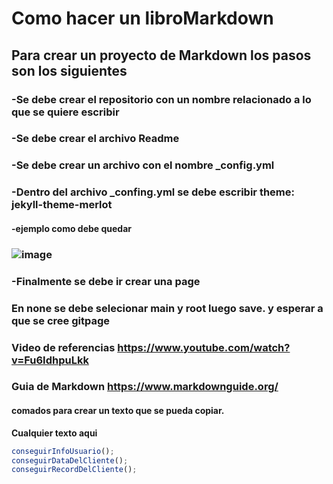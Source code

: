# Como hacer un libroMarkdown
## Para crear un proyecto de Markdown los pasos son los siguientes
### -Se debe crear el repositorio con un nombre relacionado a lo que se quiere escribir
### -Se debe crear el archivo Readme
### -Se debe crear un archivo con el nombre _config.yml
### -Dentro del archivo _confing.yml se debe escribir theme: jekyll-theme-merlot
#### -ejemplo como debe quedar
### ![image](https://github.com/user-attachments/assets/18f1d1e9-0c97-412c-b0d9-6ec92314446c)

### -Finalmente se debe ir crear una page
### En none se debe selecionar main y root luego save. y esperar a que se cree gitpage
### Video de referencias https://www.youtube.com/watch?v=Fu6IdhpuLkk
### Guia de Markdown https://www.markdownguide.org/


#### comados para crear un texto que se pueda copiar.
**Cualquier texto aqui**
```javascript
conseguirInfoUsuario();
conseguirDataDelCliente();
conseguirRecordDelCliente();
```
